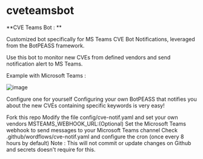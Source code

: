 # cveteamsbot
**CVE Teams Bot :      **  

Customized bot specifically for MS Teams CVE Bot Notifications, leveraged from the BotPEASS framework.

Use this bot to monitor new CVEs from defined vendors and send notification alert to MS Teams.

Example with Microsoft Teams :

![image](https://github.com/officialnsk26/cveteamsbot/assets/84531371/f05c7110-de6a-463e-9db0-501db6ca0da1)

Configure one for yourself
Configuring your own BotPEASS that notifies you about the new CVEs containing specific keywords is very easy!

Fork this repo
Modify the file config/cve-notif.yaml and set your own vendors
MSTEAMS_WEBHOOK_URL:(Optional) Set the Microsoft Teams webhook to send messages to your Microsoft Teams channel
Check .github/wordflows/cve-notif.yaml and configure the cron (once every 8 hours by default)
Note : This will not commit or update changes on Github and secrets doesn't require for this.
